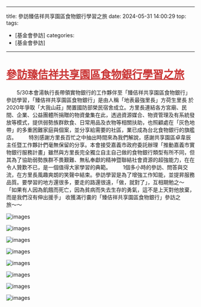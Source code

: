---
title: 參訪臻佶祥共享園區食物銀行學習之旅 
date: 2024-05-31 14:00:29
top: 
tags:
- [基金會參訪]
categories:
- [基金會參訪]
---------------------------------------------
# **<a href="#" style="color: #ca3333;">參訪臻佶祥共享園區食物銀行學習之旅</a>**
　　5/30本會湯執行長帶領實物銀行的工作夥伴至「臻佶祥共享園區食物銀行」參訪學習，「臻佶祥共享園區食物銀行」是由人稱「地表最強里長」方荷生里長 於2020年爭取「大我山莊」閒置國防部榮民宿舍成立。方里長連結各方宮廟、民間、企業、公益團體所捐贈的物資彙集在此，透過資源媒合、物資管理及有系統發放等模式，提供弱勢族群飲食、日常用品及衣物等相關扶助，也照顧處在「灰色地帶」的多重困難家庭與個案，並分享給需要的社區，業已成為台北食物銀行的旗艦店。 
　　特別感謝方里長百忙之中抽出時間來為我們解說，感謝共享園區卓韋辰主任暨工作夥計們毫無保留的分享。本會接受嘉義市政府委託辦理「推動嘉義市實物銀行服務計畫」雖然與方里長完全獨立自主自己做的食物銀行類型有所不同，但其為了協助弱勢族群不畏艱難、無私奉獻的精神暨聯結社會資源的超強能力，在在令人贊歎不已，是一個值得大家學習的典範。 
　　1個多小時的參訪、問答與交流，在方里長風趣爽朗的笑聲中結束。參訪學習是為了增強工作知能，並提昇服務品質。要學習的地方還很多，要走的路還很遠，「做，就對了」，互相期勉之〜 
「如果有人因為飢餓而死亡，因為貧病而失去生存的勇氣，這不是上天對他放棄，而是我們沒有伸出援手」 
收獲滿行嚢的「臻佶祥共享園區食物銀行」參訪之旅〜〜 
<!--more-->

![images](../images/20241031140519493.jpg)

![images](../images/20241031140519501.jpg)

![images](../images/20241031140519510.jpg)

![images](../images/20241031140519518.jpg)

![images](../images/20241031140519527.jpg)

![images](../images/20241031140519533.jpg)

![images](../images/20241031140519539.jpg)

![images](../images/20241031140519546.jpg)
